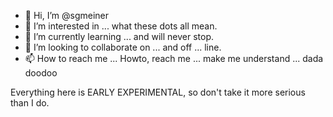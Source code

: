 - 👋 Hi, I’m @sgmeiner
- 👀 I’m interested in ... what these dots all mean.
- 🌱 I’m currently learning ... and will never stop.
- 💞️ I’m looking to collaborate on ... and off ... line.
- 📫 How to reach me ... Howto, reach me ... make me understand ... dada doodoo


Everything here is EARLY EXPERIMENTAL, so don't take it more serious than I do.
<!---
sgmeiner/sgmeiner is a ✨ special ✨ repository because its `README.md` (this file) appears on your GitHub profile.
You can click the Preview link to take a look at your changes.
--->
